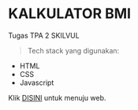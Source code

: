 # KALKULATOR BMI

Tugas TPA 2 SKILVUL

>Tech stack yang digunakan:
- HTML
- CSS
- Javascript

Klik [DISINI](https://bmi-calculator-tpa2.netlify.app/) untuk menuju web.